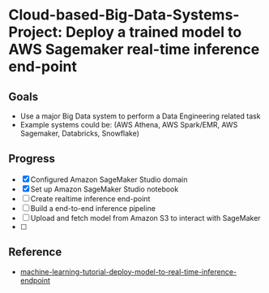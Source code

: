 # Cloud-based-Big-Data-Systems-Project: Deploy a trained model to AWS Sagemaker real-time inference end-point
## Goals
* Use a major Big Data system to perform a Data Engineering related task
* Example systems could be:  (AWS Athena, AWS Spark/EMR, AWS Sagemaker, Databricks, Snowflake)

## Progress
 - [x] Configured Amazon SageMaker Studio domain
 - [x] Set up Amazon SageMaker Studio notebook
 - [ ] Create realtime inference end-point
 - [ ] Build a end-to-end inference pipeline
 - [ ] Upload and fetch model from Amazon S3 to interact with SageMaker
 - [ ] 

## Reference
* [machine-learning-tutorial-deploy-model-to-real-time-inference-endpoint](https://aws.amazon.com/getting-started/hands-on/machine-learning-tutorial-deploy-model-to-real-time-inference-endpoint/?nc1=h_ls)

